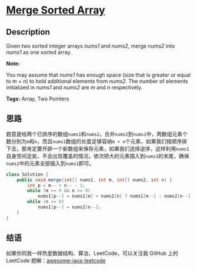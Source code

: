 # [Merge Sorted Array][title]

## Description

Given two sorted integer arrays *nums1* and *nums2*, merge *nums2* into *nums1* as one sorted array.

**Note:**

You may assume that *nums1* has enough space (size that is greater or equal to *m* + *n*) to hold additional elements from *nums2*. The number of elements initialized in *nums1* and *nums2* are *m* and *n* respectively.

**Tags:** Array, Two Pointers


## 思路

题意是给两个已排序的数组`nums1`和`nums2`，合并`nums2`到`nums1`中，两数组元素个数分别为`m`和`n`，而且`nums1`数组的长度足够容纳`m + n`个元素，如果我们按顺序排下去，那肯定要开辟一个新数组来保存元素，如果我们选择逆序，这样利用`nums1`自身空间足矣，不会出现覆盖的情况，依次把大的元素插入到`nums1`的末尾，确保`nums2`中的元素全部插入到`nums1`即可。

```java
class Solution {
    public void merge(int[] nums1, int m, int[] nums2, int n) {
        int p = m-- + n-- - 1;
        while (m >= 0 && n >= 0)
            nums1[p--] = nums1[m] > nums2[n] ? nums1[m--] : nums2[n--];
        while (n >= 0)
            nums1[p--] = nums2[n--];
    }
}
```


## 结语

如果你同我一样热爱数据结构、算法、LeetCode，可以关注我 GitHub 上的 LeetCode 题解：[awesome-java-leetcode][ajl]



[title]: https://leetcode.com/problems/merge-sorted-array
[ajl]: https://github.com/Blankj/awesome-java-leetcode
